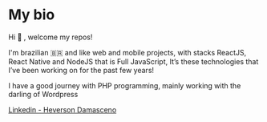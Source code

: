 # My bio

<p>Hi 👋 , welcome my repos!</p>

<p>I'm brazilian 🇧🇷 and like web and mobile projects, with stacks ReactJS, React Native and NodeJS that is Full JavaScript, It’s these technologies that I’ve been working on for the past few years!</p>

<p>I have a good journey with PHP programming, mainly working with the darling of Wordpress</p>

<p><a href="https://www.linkedin.com/in/heversondamasceno/">Linkedin - Heverson Damasceno</a></p>  
